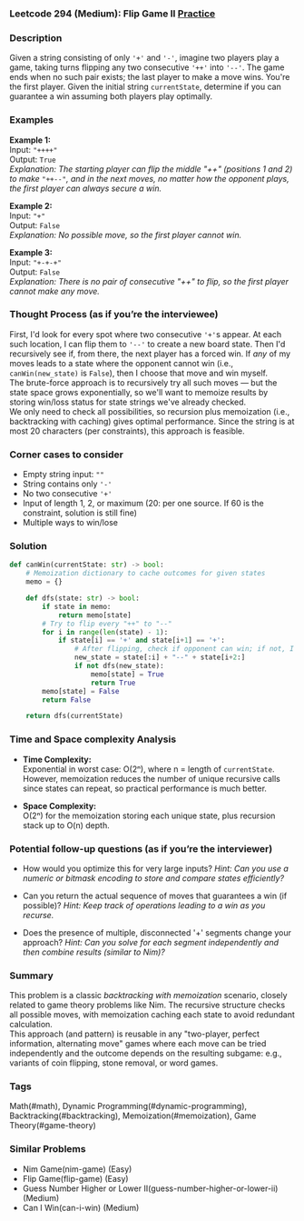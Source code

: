 ### Leetcode 294 (Medium): Flip Game II [Practice](https://leetcode.com/problems/flip-game-ii)

### Description  
Given a string consisting of only `'+'` and `'-'`, imagine two players play a game, taking turns flipping any two consecutive `'++'` into `'--'`. The game ends when no such pair exists; the last player to make a move wins. You're the first player. Given the initial string `currentState`, determine if you can guarantee a win assuming both players play optimally.

### Examples  

**Example 1:**  
Input: `"++++"`  
Output: `True`  
*Explanation: The starting player can flip the middle "++" (positions 1 and 2) to make `"++--"`, and in the next moves, no matter how the opponent plays, the first player can always secure a win.*

**Example 2:**  
Input: `"+"`  
Output: `False`  
*Explanation: No possible move, so the first player cannot win.*

**Example 3:**  
Input: `"+-+-+"`  
Output: `False`  
*Explanation: There is no pair of consecutive "++" to flip, so the first player cannot make any move.*

### Thought Process (as if you’re the interviewee)  
First, I'd look for every spot where two consecutive `'+'`s appear. At each such location, I can flip them to `'--'` to create a new board state. Then I'd recursively see if, from there, the next player has a forced win. If *any* of my moves leads to a state where the opponent cannot win (i.e., `canWin(new_state)` is `False`), then I choose that move and win myself.  
The brute-force approach is to recursively try all such moves — but the state space grows exponentially, so we'll want to memoize results by storing win/loss status for state strings we've already checked.  
We only need to check all possibilities, so recursion plus memoization (i.e., backtracking with caching) gives optimal performance. Since the string is at most 20 characters (per constraints), this approach is feasible.

### Corner cases to consider  
- Empty string input: `""`
- String contains only `'-'`
- No two consecutive `'+'`
- Input of length 1, 2, or maximum (20: per one source. If 60 is the constraint, solution is still fine)
- Multiple ways to win/lose

### Solution

```python
def canWin(currentState: str) -> bool:
    # Memoization dictionary to cache outcomes for given states
    memo = {}

    def dfs(state: str) -> bool:
        if state in memo:
            return memo[state]
        # Try to flip every "++" to "--"
        for i in range(len(state) - 1):
            if state[i] == '+' and state[i+1] == '+':
                # After flipping, check if opponent can win; if not, I win
                new_state = state[:i] + "--" + state[i+2:]
                if not dfs(new_state):
                    memo[state] = True
                    return True
        memo[state] = False
        return False

    return dfs(currentState)
```

### Time and Space complexity Analysis  

- **Time Complexity:**  
  Exponential in worst case: O(2ⁿ), where n = length of `currentState`. However, memoization reduces the number of unique recursive calls since states can repeat, so practical performance is much better.

- **Space Complexity:**  
  O(2ⁿ) for the memoization storing each unique state, plus recursion stack up to O(n) depth.

### Potential follow-up questions (as if you’re the interviewer)  

- How would you optimize this for very large inputs?
  *Hint: Can you use a numeric or bitmask encoding to store and compare states efficiently?*

- Can you return the actual sequence of moves that guarantees a win (if possible)?
  *Hint: Keep track of operations leading to a win as you recurse.*

- Does the presence of multiple, disconnected '+' segments change your approach?
  *Hint: Can you solve for each segment independently and then combine results (similar to Nim)?*

### Summary
This problem is a classic *backtracking with memoization* scenario, closely related to game theory problems like Nim. The recursive structure checks all possible moves, with memoization caching each state to avoid redundant calculation.  
This approach (and pattern) is reusable in any "two-player, perfect information, alternating move" games where each move can be tried independently and the outcome depends on the resulting subgame: e.g., variants of coin flipping, stone removal, or word games.

### Tags
Math(#math), Dynamic Programming(#dynamic-programming), Backtracking(#backtracking), Memoization(#memoization), Game Theory(#game-theory)

### Similar Problems
- Nim Game(nim-game) (Easy)
- Flip Game(flip-game) (Easy)
- Guess Number Higher or Lower II(guess-number-higher-or-lower-ii) (Medium)
- Can I Win(can-i-win) (Medium)